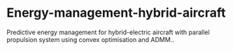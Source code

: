# Energy-management-hybrid-aircraft
Predictive energy management for hybrid-electric aircraft with parallel propulsion system using convex optimisation and ADMM.. 
